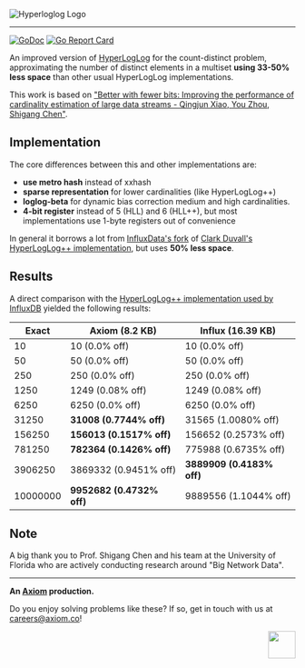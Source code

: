 ![Hyperloglog Logo](https://axiom.co/static/oss-hyperloglog.jpg)

  ---

[![GoDoc](https://godoc.org/github.com/axiomhq/hyperloglog?status.svg)](https://godoc.org/github.com/axiomhq/hyperloglog) [![Go Report Card](https://goreportcard.com/badge/github.com/axiomhq/hyperloglog)](https://goreportcard.com/report/github.com/axiomhq/hyperloglog)

An improved version of [HyperLogLog](https://en.wikipedia.org/wiki/HyperLogLog) for the count-distinct problem, approximating the number of distinct elements in a multiset **using 33-50% less space** than other usual HyperLogLog implementations.

This work is based on ["Better with fewer bits: Improving the performance of cardinality estimation of large data streams - Qingjun Xiao, You Zhou, Shigang Chen"](http://cse.seu.edu.cn/PersonalPage/csqjxiao/csqjxiao_files/papers/INFOCOM17.pdf).

## Implementation

The core differences between this and other implementations are:
* **use metro hash** instead of xxhash
* **sparse representation** for lower cardinalities (like HyperLogLog++)
* **loglog-beta** for dynamic bias correction medium and high cardinalities.
* **4-bit register** instead of 5 (HLL) and 6 (HLL++), but most implementations use 1-byte registers out of convenience

In general it borrows a lot from [InfluxData's fork](https://github.com/influxdata/influxdb/tree/master/pkg/estimator/hll) of [Clark Duvall's HyperLogLog++ implementation](https://github.com/clarkduvall/hyperloglog), but uses **50% less space**.

## Results
A direct comparison with the [HyperLogLog++ implementation used by InfluxDB](https://github.com/influxdata/influxdb/tree/master/pkg/estimator/hll) yielded the following results:

| Exact | Axiom (8.2 KB) | Influx (16.39 KB) |
| --- | --- | --- |
| 10 | 10 (0.0% off) | 10 (0.0% off) |
| 50 |  50 (0.0% off) | 50 (0.0% off) |
| 250 | 250 (0.0% off) | 250 (0.0% off) |
| 1250 | 1249 (0.08% off) | 1249 (0.08% off) |
| 6250 | 6250 (0.0% off) | 6250 (0.0% off) |
| 31250 | **31008 (0.7744% off)** | 31565 (1.0080% off) |
| 156250 | **156013 (0.1517% off)** | 156652 (0.2573% off) |
| 781250 | **782364 (0.1426% off)** | 775988 (0.6735% off) |
| 3906250 | 3869332 (0.9451% off) | **3889909 (0.4183% off)** |
| 10000000 | **9952682 (0.4732% off)** |9889556 (1.1044% off) |


## Note
A big thank you to Prof. Shigang Chen and his team at the University of Florida who are actively conducting research around "Big Network Data".

---

**An [Axiom](https://axiom.co) production.**

Do you enjoy solving problems like these? If so, get in touch with us at [careers@axiom.co](mailto:careers@axiom.co)!

<a href="https://axiom.co"><img align="right" width="48" height="48" src="https://axiom.co/static/xiom-inverted-sunset.png"></a>